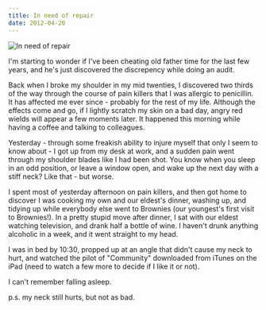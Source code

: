 ```yaml
---
title: In need of repair
date: 2012-04-20
---
```


![In need of repair](https://source.unsplash.com/Pll7AP6NFpY/1600x900)

I'm starting to wonder if I've been cheating old father time for the last few years, and he's just discovered the discrepency while doing an audit.

Back when I broke my shoulder in my mid twenties, I discovered two thirds of the way through the course of pain killers that I was allergic to penicillin. It has affected me ever since - probably for the rest of my life. Although the effects come and go, if I lightly scratch my skin on a bad day, angry red wields will appear a few moments later. It happened this morning while having a coffee and talking to colleagues.

Yesterday - through some freakish ability to injure myself that only I seem to know about - I got up from my desk at work, and a sudden pain went through my shoulder blades like I had been shot. You know when you sleep in an odd position, or leave a window open, and wake up the next day with a stiff neck? Like that - but worse.

I spent most of yesterday afternoon on pain killers, and then got home to discover I was cooking my own and our eldest's dinner, washing up, and tidying up while everybody else went to Brownies (our youngest's first visit to Brownies!). In a pretty stupid move after dinner, I sat with our eldest watching television, and drank half a bottle of wine. I haven't drunk anything alcoholic in a week, and it went straight to my head.

I was in bed by 10:30, propped up at an angle that didn't cause my neck to hurt, and watched the pilot of "Community" downloaded from iTunes on the iPad (need to watch a few more to decide if I like it or not).

I can't remember falling asleep.

p.s. my neck still hurts, but not as bad.